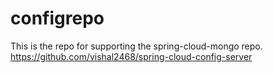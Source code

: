 # configrepo
This is the repo for supporting the spring-cloud-mongo repo.
https://github.com/vishal2468/spring-cloud-config-server
